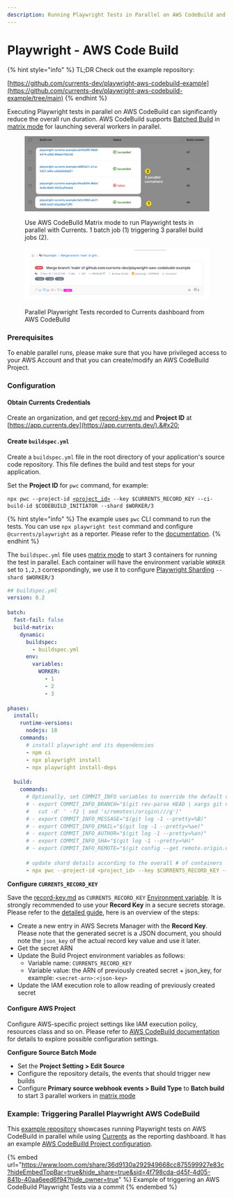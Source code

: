 ```yaml
---
description: Running Playwright Tests in Parallel on AWS CodeBuild and Currents
---
```


# Playwright - AWS Code Build

{% hint style="info" %}
TL;DR Check out the example repository:

[https://github.com/currents-dev/playwright-aws-codebuild-example](https://github.com/currents-dev/playwright-aws-codebuild-example/tree/main)
{% endhint %}

Executing Playwright tests in parallel on AWS CodeBuild can significantly reduce the overall run duration. AWS CodeBuild supports [Batched Build](https://docs.aws.amazon.com/codebuild/latest/userguide/batch-build.html) in [matrix mode](https://docs.aws.amazon.com/codebuild/latest/userguide/batch-build.html#batch\_build\_matrix) for launching several workers in parallel.&#x20;

<figure><img src="../../../.gitbook/assets/currents-2023-11-15-13.23.30@2x.png" alt=""><figcaption><p>Use AWS CodeBulld Matrix mode to run Playwright tests in parallel with Currents. 1 batch job (1) triggering 3 parallel build jobs (2).</p></figcaption></figure>

<figure><img src="../../../.gitbook/assets/currents-2023-11-15-13.56.35@2x.png" alt=""><figcaption><p>Parallel Playwright Tests recorded to Currents dashboard from AWS CodeBulld</p></figcaption></figure>

### Prerequisites

To enable parallel runs, please make sure that you have privileged access to your AWS Account and that you can create/modify an AWS CodeBuild Project.

### Configuration

#### Obtain Currents Credentials <a href="#user-content-obtain-currents-credentials" id="user-content-obtain-currents-credentials"></a>

Create an organization, and get  [record-key.md](../../../guides/record-key.md "mention") and **Project ID** at [https://app.currents.dev](https://app.currents.dev/).&#x20;

#### Create `buildspec.yml`

Create a `buildspec.yml` file in the root directory of your application's source code repository. This file defines the build and test steps for your application.&#x20;

Set the **Project ID** for `pwc` command, for example:

<pre data-overflow="wrap"><code>npx pwc --project-id <a data-footnote-ref href="#user-content-fn-1">&#x3C;project_id></a> --key $CURRENTS_RECORD_KEY --ci-build-id $CODEBUILD_INITIATOR --shard $WORKER/3
</code></pre>

{% hint style="info" %}
The example uses `pwc` CLI command to run the tests. You can use `npx playwright test` command and configure `@currents/playwright` as a reporter. Please refer to the [documentation](https://currents.dev/readme/integration-with-playwright/currents-playwright#currents-playwright-reporter).
{% endhint %}

The `buildspec.yml` file uses [matrix mode](https://docs.aws.amazon.com/codebuild/latest/userguide/batch-build) to start 3 containers for running the test in parallel. Each container will have the environment variable `WORKER` set to `1,2,3` correspondingly, we use it to configure [Playwright Sharding](https://playwright.dev/docs/test-parallel#shard-tests-between-multiple-machines) `--shard $WORKER/3`

```yaml
## buildspec.yml
version: 0.2

batch:
  fast-fail: false
  build-matrix:
    dynamic:
      buildspec:
        - buildspec.yml
      env:
        variables:
          WORKER:
            - 1
            - 2
            - 3

phases:
  install:
    runtime-versions:
      nodejs: 18
    commands:
      # install playwright and its dependencies
      - npm ci
      - npx playwright install
      - npx playwright install-deps

  build:
    commands:
      # Optionally, set COMMIT_INFO variables to override the default values. See https://currents.dev/readme/runs/run-details#playwright-cypress-git-information
      # - export COMMIT_INFO_BRANCH="$(git rev-parse HEAD | xargs git name-rev |
      #   cut -d' ' -f2 | sed 's/remotes\/origin\///g')"
      # - export COMMIT_INFO_MESSAGE="$(git log -1 --pretty=%B)"
      # - export COMMIT_INFO_EMAIL="$(git log -1 --pretty=%ae)"
      # - export COMMIT_INFO_AUTHOR="$(git log -1 --pretty=%an)"
      # - export COMMIT_INFO_SHA="$(git log -1 --pretty=%H)"
      # - export COMMIT_INFO_REMOTE="$(git config --get remote.origin.url)"

      # update shard details according to the overall # of containers
      - npx pwc --project-id <project_id> --key $CURRENTS_RECORD_KEY --ci-build-id $CODEBUILD_INITIATOR --shard $WORKER/3
```

**Configure `CURRENTS_RECORD_KEY`**

Save the [record-key.md](../../../guides/record-key.md "mention") as `CURRENTS_RECORD_KEY` [Environment variable](https://docs.aws.amazon.com/codebuild/latest/userguide/change-project-console.html#change-project-console-environment). It is strongly recommended to use your **Record Key** in a secure secrets storage. Please refer to the [detailed guide](https://www.learnaws.org/2022/11/18/aws-codebuild-secrets-manager/), here is an overview of the steps:

* Create a new entry in AWS Secrets Manager with the **Record Key**. Please note that the generated secret is a JSON document, you should note the `json_key` of the actual record key value and use it later.
* Get the secret ARN
* Update the Build Project environment variables as follows:
  * Variable name: `CURRENTS_RECORD_KEY`
  * Variable value: the ARN of previously created secret + json\_key, for example: `<secret-arn>:<json-key>`
* Update the IAM execution role to allow reading of previously created secret

#### Configure AWS Project&#x20;

Configure AWS-specific project settings like IAM execution policy, resources class and so on.  Please refer to [AWS CodeBuild documentation](https://docs.aws.amazon.com/codebuild/) for details to explore possible configuration settings.

**Configure Source Batch Mode**

* Set the **Project Setting > Edit Source**
* Configure the repository details, the events that should trigger new builds
* Configure **Primary source webhook events > Build Type** to **Batch build** to start 3 parallel workers in [matrix mode](https://docs.aws.amazon.com/codebuild/latest/userguide/batch-build)

### Example: Triggering Parallel Playwright AWS CodeBuild&#x20;

This [example repository](https://github.com/currents-dev/playwright-aws-codebuild-example) showcases running Playwright tests on AWS CodeBuild in parallel while using [Currents](https://currents.dev/) as the reporting dashboard. It has an example [AWS CodeBuilld Project configuration](https://github.com/currents-dev/playwright-aws-codebuild-example/blob/main/aws-project-config-output.json).

{% embed url="https://www.loom.com/share/36d9130a292949668cc875599927e83c?hideEmbedTopBar=true&hide_share=true&sid=4f798cda-d45f-4d05-841b-40aa6eed6f94?hide_owner=true" %}
Example of triggering an AWS CodeBuild Playwright Tests via a commit
{% endembed %}

[^1]: replace with real project id
